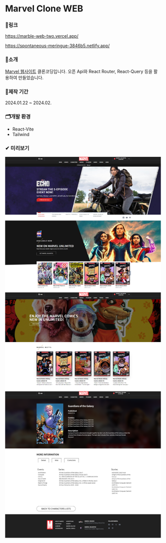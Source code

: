 # Marvel Clone WEB

### 🔗링크
https://marble-web-two.vercel.app/

https://spontaneous-meringue-3846b5.netlify.app/

### 🔎소개
[Marvel 웹사이트](https://www.marvel.com/) 클론코딩입니다.
오픈 Api와 React Router, React-Query 등을 활용하여 만들었습니다.

### 📅제작 기간
2024.01.22 ~ 2024.02.

### 🗂개발 환경
- React-Vite
- Tailwind

### ✔ 미리보기
![preview](./src/assets/K-001.png)
![preview](./src/assets/K-002.png)
![preview](./src/assets/K-003.png)


